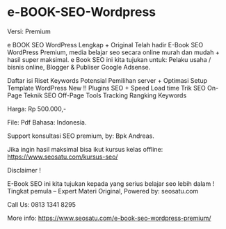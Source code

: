 # e-BOOK-SEO-Wordpress
Versi: Premium

e BOOK SEO WordPress Lengkap + Original
Telah hadir E-Book SEO WordPress Premium, media belajar seo secara online murah dan mudah + hasil super maksimal. e Book SEO ini kita tujukan untuk: Pelaku usaha / bisnis online, Blogger & Publiser Google Adsense.


Daftar isi
Riset Keywords Potensial
Pemilihan server + Optimasi
Setup Template WordPress
New !! Plugins SEO + Speed Load time
Trik SEO On-Page
Teknik SEO Off-Page
Tools Tracking Rangking Keywords
 


Harga: Rp 500.000,-

File: Pdf
Bahasa: Indonesia.



Support konsultasi SEO premium, by: Bpk Andreas.

Jika ingin hasil maksimal bisa ikut kursus kelas offline:
https://www.seosatu.com/kursus-seo/

 


Disclaimer !

E-Book SEO ini kita tujukan kepada yang serius belajar seo lebih dalam !
Tingkat pemula – Expert
Materi Original, Powered by: seosatu.com

Call Us: 0813 1341 8295

More info: https://www.seosatu.com/e-book-seo-wordpress-premium/
